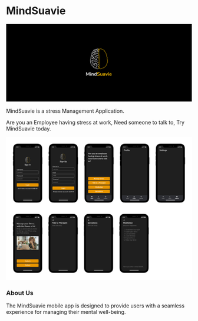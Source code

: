 # MindSuavie

![Mind_Suavie](assets/mind_suavie_banner.png)

MindSuavie is a stress Management Application.

Are you an Employee having stress at work, Need someone to talk to, Try MindSuavie today.

![Mind Suavie Screens](assets/screens.png)

### About Us
The MindSuavie mobile app is designed to provide users with a seamless experience for managing their mental well-being.
